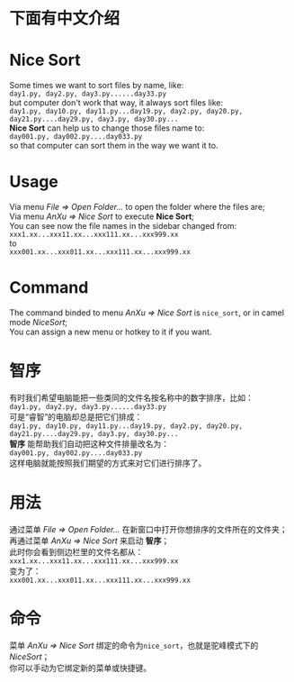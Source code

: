 # 下面有中文介绍

# Nice Sort
Some times we want to sort files by name, like:  
`day1.py, day2.py, day3.py......day33.py`  
but computer don't work that way, it always sort files like:  
`day1.py, day10.py, day11.py...day19.py, day2.py, day20.py, day21.py....day29.py, day3.py, day30.py...`  
**Nice Sort** can help us to change those files name to:  
`day001.py, day002.py....day033.py`  
so that computer can sort them in the way we want it to.

# Usage
Via menu *File => Open Folder...* to open the folder where the files are;  
Via menu *AnXu => Nice Sort* to execute **Nice Sort**;  
You can see now the file names in the sidebar changed from:  
`xxx1.xx...xxx11.xx...xxx111.xx...xxx999.xx`  
to  
`xxx001.xx...xxx011.xx...xxx111.xx...xxx999.xx`

# Command
The command binded to menu *AnXu => Nice Sort* is `nice_sort`, or in camel mode *NiceSort*;  
You can assign a new menu or hotkey to it if you want.




# 智序
有时我们希望电脑能把一些类同的文件名按名称中的数字排序，比如：  
`day1.py, day2.py, day3.py......day33.py`  
可是“睿智”的电脑却总是把它们排成：  
`day1.py, day10.py, day11.py...day19.py, day2.py, day20.py, day21.py....day29.py, day3.py, day30.py...`  
 **智序** 能帮助我们自动把这种文件排量改名为：  
`day001.py, day002.py....day033.py`  
这样电脑就能按照我们期望的方式来对它们进行排序了。

# 用法
通过菜单 *File => Open Folder...* 在新窗口中打开你想排序的文件所在的文件夹；  
再通过菜单 *AnXu => Nice Sort* 来启动 **智序**；  
此时你会看到侧边栏里的文件名都从：  
`xxx1.xx...xxx11.xx...xxx111.xx...xxx999.xx`  
变为了：  
`xxx001.xx...xxx011.xx...xxx111.xx...xxx999.xx`

# 命令
菜单 *AnXu => Nice Sort* 绑定的命令为`nice_sort`，也就是驼峰模式下的 *NiceSort*；  
你可以手动为它绑定新的菜单或快捷键。
